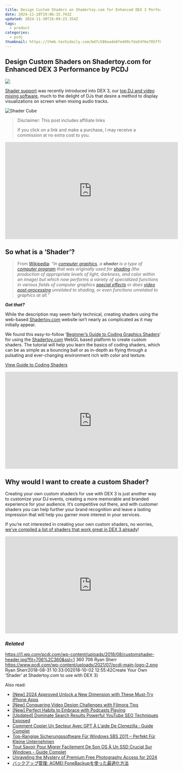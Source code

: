 ```yaml
---
title: Design Custom Shaders on Shadertoy.com for Enhanced DEX 3 Performance by PCDJ
date: 2024-11-28T19:06:15.743Z
updated: 2024-11-30T16:09:23.354Z
tags:
  - product
categories:
  - pcdj
thumbnail: https://thmb.techidaily.com/bd7c586aade6fed49cfda54f6e705ff08c3876c36db98184cb0c5aec1615decc.jpg
---
```


## Design Custom Shaders on Shadertoy.com for Enhanced DEX 3 Performance by PCDJ

[![](https://i1.wp.com/pcdj.com/wp-content/uploads/2018/08/customshader-header.jpg?resize=706%2C321&ssl=1)](https://i1.wp.com/pcdj.com/wp-content/uploads/2018/08/customshader-header.jpg?fit=706%2C360&ssl=1 "Creating a Shader for use with DEX 3 video mixing software")

[Shader support](https://tools.techidaily.com/pcdj/products/) was recently introduced into DEX 3, our [top DJ and video mixing software](https://tools.techidaily.com/pcdj/products/), much to the delight of DJs that desire a method to display visualizations on screen when mixing audio tracks.

![Shader Cube](https://i2.wp.com/pcdj.com/wp-content/uploads/2018/08/shader-adjusted-1.png?resize=180%2C180&ssl=1 "Shader Cube")

>  Disclaimer: This post includes affiliate links
>
>  If you click on a link and make a purchase, I may receive a commission at no extra cost to you.
>

<!-- affiliate ads begin -->
<iframe width="560" height="315" src="https://www.youtube.com/embed/LdVT_-3gESA?si=_HfjpbUEHSRKTXjt" title="YouTube video player" frameborder="0" allow="accelerometer; autoplay; clipboard-write; encrypted-media; gyroscope; picture-in-picture; web-share" referrerpolicy="strict-origin-when-cross-origin" allowfullscreen></iframe>
<!-- affiliate ads end -->

## So what is a ‘Shader’?

> From [Wikipedia](https://en.wikipedia.org/wiki/Shader): _“In [computer graphics](https://en.wikipedia.org/wiki/Computer%5Fgraphics "Computer graphics"), a **shader** is a type of [computer program](https://en.wikipedia.org/wiki/Computer%5Fprogram "Computer program") that was originally used for [shading](https://en.wikipedia.org/wiki/Shading "Shading") (the production of appropriate levels of light, darkness, and color within an image) but which now performs a variety of specialized functions in various fields of computer graphics [special effects](https://en.wikipedia.org/wiki/Special%5Feffects "Special effects") or does [video post-processing](https://en.wikipedia.org/wiki/Video%5Fpost-processing "Video post-processing") unrelated to shading, or even functions unrelated to graphics at all.”_

**_Got that?_** 

While the description may seem fairly technical, creating shaders using the web-based [Shadertoy.com](http://www.shadertoy.com) website isn’t nearly as complicated as it may initially appear.

We found this easy-to-follow ‘[Beginner’s Guide to Coding Graphics Shaders](https://gamedevelopment.tutsplus.com/tutorials/a-beginners-guide-to-coding-graphics-shaders--cms-23313)‘ for using the [Shadertoy.com](https://www.shadertoy.com/new) WebGL based platform to create custom shaders. The tutorial will help you learn the basics of coding shaders, which can be as simple as a bouncing ball or as in-depth as flying through a pulsating and ever-changing environment rich with color and texture.

[View Guide to Coding Shaders](https://gamedevelopment.tutsplus.com/tutorials/a-beginners-guide-to-coding-graphics-shaders--cms-23313)

<!-- affiliate ads begin -->
<iframe width="560" height="315" src="https://www.youtube.com/embed/XIUatTFH0Zw?si=ZCtoBtIy18y2F5Vc" title="YouTube video player" frameborder="0" allow="accelerometer; autoplay; clipboard-write; encrypted-media; gyroscope; picture-in-picture; web-share" referrerpolicy="strict-origin-when-cross-origin" allowfullscreen></iframe>
<!-- affiliate ads end -->

## Why would I want to create a custom Shader?

Creating your own custom shader/s for use with DEX 3 is just another way to customize your DJ events, creating a more memorable and branded experience for your audience. It’s competitive out there, and with customer shaders you can help further your brand recognition and leave a lasting impression that will help you garner more interest in your services.

If you’re not interested in creating your own custom shaders, no worries, [we’ve compiled a list of shaders that work great in DEX 3 already](https://tools.techidaily.com/pcdj/products/)!

<!-- affiliate ads begin -->
<iframe width="560" height="315" src="https://www.youtube.com/embed/U6lCtLUeROA?si=se6OFuis9JpcTGJf" title="YouTube video player" frameborder="0" allow="accelerometer; autoplay; clipboard-write; encrypted-media; gyroscope; picture-in-picture; web-share" referrerpolicy="strict-origin-when-cross-origin" allowfullscreen></iframe>
<!-- affiliate ads end -->

### _Related_

https://i1.wp.com/pcdj.com/wp-content/uploads/2018/08/customshader-header.jpg?fit=706%2C360&ssl=1 360 706 Ryan Sherr https://www.pcdj.com/wp-content/uploads/2021/07/pcdj-main-logo-2.png Ryan Sherr2018-08-31 10:33:002018-10-02 12:55:42Create Your Own ‘Shader’ at Shadertoy.com to use with DEX 3}

<ins class="adsbygoogle"
     style="display:block"
     data-ad-format="autorelaxed"
     data-ad-client="ca-pub-7571918770474297"
     data-ad-slot="1223367746"></ins>

<ins class="adsbygoogle"
     style="display:block"
     data-ad-client="ca-pub-7571918770474297"
     data-ad-slot="8358498916"
     data-ad-format="auto"
     data-full-width-responsive="true"></ins>

<span class="atpl-alsoreadstyle">Also read:</span>
<div><ul>
<li><a href="https://fox-links.techidaily.com/new-2024-approved-unlock-a-new-dimension-with-these-must-try-iphone-apps/"><u>[New] 2024 Approved Unlock a New Dimension with These Must-Try iPhone Apps</u></a></li>
<li><a href="https://fox-glue.techidaily.com/new-conquering-video-design-challenges-with-filmora-tips/"><u>[New] Conquering Video Design Challenges with Filmora Tips</u></a></li>
<li><a href="https://article-tips.techidaily.com/new-perfect-habits-to-embrace-with-podcasts-playing/"><u>[New] Perfect Habits to Embrace with Podcasts Playing</u></a></li>
<li><a href="https://youtube-video-recordings.techidaily.com/updated-dominate-search-results-powerful-youtube-seo-techniques-exposed/"><u>[Updated] Dominate Search Results Powerful YouTube SEO Techniques Exposed</u></a></li>
<li><a href="https://win-hot.techidaily.com/comment-copier-un-secteur-avec-gpt-a-laide-de-clonezilla-guide-complet/"><u>Comment Copier Un Secteur Avec GPT À L'aide De Clonezilla : Guide Complet</u></a></li>
<li><a href="https://win-hot.techidaily.com/top-rangige-sicherungssoftware-fur-windows-sbs-2011-perfekt-fur-kleine-unternehmen/"><u>Top-Rangige Sicherungssoftware Für Windows SBS 2011 – Perfekt Für Kleine Unternehmen</u></a></li>
<li><a href="https://win-hot.techidaily.com/tout-savoir-pour-migrer-facilement-de-son-os-a-un-ssd-crucial-sur-windows-guide-complet/"><u>Tout Savoir Pour Migrer Facilement De Son OS À Un SSD Crucial Sur Windows - Guide Complet</u></a></li>
<li><a href="https://some-skills.techidaily.com/unraveling-the-mystery-of-premium-free-photography-access-for-2024/"><u>Unraveling the Mystery of Premium Free Photography Access for 2024</u></a></li>
<li><a href="https://win-hot.techidaily.com/aomei-fonebackup/"><u>バックアップ管理: AOMEI FoneBackupを使った最適化方法</u></a></li>
</ul></div>

